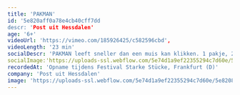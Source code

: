 ```yaml
---
title: 'PAKMAN'
id: '5e820aff0a78e4cb40cff7dd
descr: 'Post uit Hessdalen'
age: '6+'
videoUrl: 'https://vimeo.com/185926425/c582596cbd',
videoLength: '23 min'
socialDescr: 'PAKMAN leeft sneller dan een muis kan klikken. 1 pakje, 2 formulieren, 3 stempels, 6 handtekeningen, 450 keer per dag, 159.750 pakjes per jaar in ruil voor 10 vakantiedagen. PAKMAN doorkruist het land om altijd precies op tijd pakjes af te leveren. In de laadbak van zijn kleine vrachtwagen wordt het publiek uitgenodigd voor een intense performance over een even eenzame als onzichtbare bewoner van onze virtuele economie.'
socialImage:'https://uploads-ssl.webflow.com/5e74d1a9ef22355294c7d60e/5e820889ddc56766148f2ed7_PAKMAN_(c)Robin%20Reynders.jpeg'
recordedAt: 'Opname tijdens Festival Starke Stücke, Frankfurt (D)'
company: 'Post uit Hessdalen'
image: 'https://uploads-ssl.webflow.com/5e74d1a9ef22355294c7d60e/5e820889ddc56766148f2ed7_PAKMAN_(c)Robin%20Reynders.jpeg'
---
```

